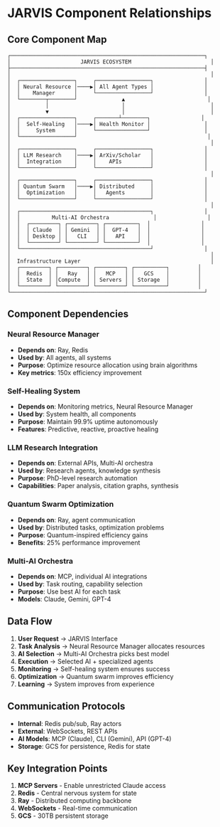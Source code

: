# JARVIS Component Relationships

## Core Component Map

```
┌─────────────────────────────────────────────────────────────┐
│                      JARVIS ECOSYSTEM                         │
├─────────────────────────────────────────────────────────────┤
│                                                               │
│  ┌─────────────────┐     ┌─────────────────┐                │
│  │ Neural Resource │────▶│ All Agent Types │                │
│  │    Manager      │     └─────────────────┘                │
│  └────────┬────────┘              ▲                          │
│           │                       │                           │
│           ▼                       │                           │
│  ┌─────────────────┐     ┌───────┴────────┐                │
│  │  Self-Healing   │────▶│ Health Monitor │                 │
│  │     System      │     └────────────────┘                 │
│  └─────────────────┘                                         │
│                                                               │
│  ┌─────────────────┐     ┌─────────────────┐                │
│  │ LLM Research    │────▶│ ArXiv/Scholar   │                │
│  │  Integration    │     │    APIs         │                │
│  └─────────────────┘     └─────────────────┘                │
│                                                               │
│  ┌─────────────────┐     ┌─────────────────┐                │
│  │ Quantum Swarm   │────▶│ Distributed     │                │
│  │  Optimization   │     │   Agents        │                │
│  └─────────────────┘     └─────────────────┘                │
│                                                               │
│  ┌─────────────────────────────────────────┐                │
│  │          Multi-AI Orchestra              │                │
│  │  ┌─────────┐ ┌─────────┐ ┌──────────┐  │                │
│  │  │ Claude  │ │ Gemini  │ │  GPT-4   │  │                │
│  │  │ Desktop │ │   CLI   │ │   API    │  │                │
│  │  └─────────┘ └─────────┘ └──────────┘  │                │
│  └─────────────────────────────────────────┘                │
│                                                               │
│  Infrastructure Layer                                         │
│  ┌─────────┐ ┌─────────┐ ┌─────────┐ ┌──────────┐         │
│  │  Redis  │ │   Ray   │ │   MCP   │ │   GCS    │         │
│  │  State  │ │Compute  │ │ Servers │ │ Storage  │         │
│  └─────────┘ └─────────┘ └─────────┘ └──────────┘         │
└─────────────────────────────────────────────────────────────┘
```

## Component Dependencies

### Neural Resource Manager
- **Depends on**: Ray, Redis
- **Used by**: All agents, all systems
- **Purpose**: Optimize resource allocation using brain algorithms
- **Key metrics**: 150x efficiency improvement

### Self-Healing System
- **Depends on**: Monitoring metrics, Neural Resource Manager
- **Used by**: System health, all components
- **Purpose**: Maintain 99.9% uptime autonomously
- **Features**: Predictive, reactive, proactive healing

### LLM Research Integration
- **Depends on**: External APIs, Multi-AI orchestra
- **Used by**: Research agents, knowledge synthesis
- **Purpose**: PhD-level research automation
- **Capabilities**: Paper analysis, citation graphs, synthesis

### Quantum Swarm Optimization
- **Depends on**: Ray, agent communication
- **Used by**: Distributed tasks, optimization problems
- **Purpose**: Quantum-inspired efficiency gains
- **Benefits**: 25% performance improvement

### Multi-AI Orchestra
- **Depends on**: MCP, individual AI integrations
- **Used by**: Task routing, capability selection
- **Purpose**: Use best AI for each task
- **Models**: Claude, Gemini, GPT-4

## Data Flow

1. **User Request** → JARVIS Interface
2. **Task Analysis** → Neural Resource Manager allocates resources
3. **AI Selection** → Multi-AI Orchestra picks best model
4. **Execution** → Selected AI + specialized agents
5. **Monitoring** → Self-healing system ensures success
6. **Optimization** → Quantum swarm improves efficiency
7. **Learning** → System improves from experience

## Communication Protocols

- **Internal**: Redis pub/sub, Ray actors
- **External**: WebSockets, REST APIs
- **AI Models**: MCP (Claude), CLI (Gemini), API (GPT-4)
- **Storage**: GCS for persistence, Redis for state

## Key Integration Points

1. **MCP Servers** - Enable unrestricted Claude access
2. **Redis** - Central nervous system for state
3. **Ray** - Distributed computing backbone
4. **WebSockets** - Real-time communication
5. **GCS** - 30TB persistent storage
